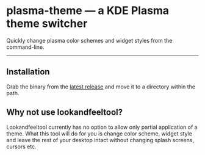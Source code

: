 # plasma-theme — a KDE Plasma theme switcher

Quickly change plasma color schemes and widget styles from the command-line.

---

## Installation

Grab the binary from the [latest release](https://github.com/maldoinc/plasma-theme-switcher/releases) and move it to a directory within the path.

## Why not use lookandfeeltool?

Lookandfeeltool currently has no option to allow only partial application of a theme. What this tool will do for you is change color scheme, widget style and leave the rest of your desktop intact without changing splash screens, cursors etc.

